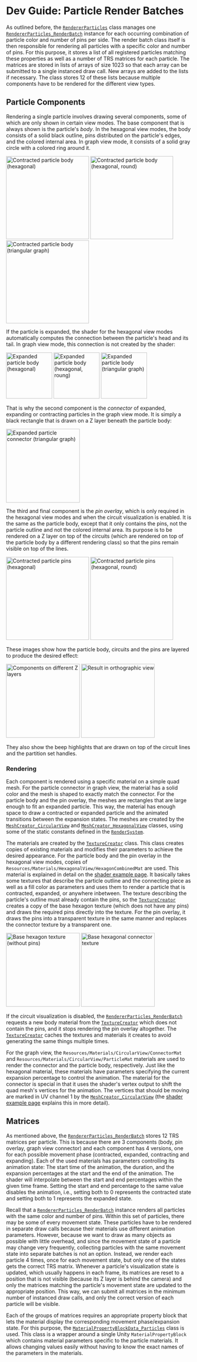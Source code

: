 # Dev Guide: Particle Render Batches

As outlined before, the [`RendererParticles`][1] class manages one [`RendererParticles_RenderBatch`][2] instance for each occurring combination of particle color and number of pins per side.
The render batch class itself is then responsible for rendering all particles with a specific color and number of pins.
For this purpose, it stores a list of all registered particles matching these properties as well as a number of TRS matrices for each particle.
The matrices are stored in lists of arrays of size 1023 so that each array can be submitted to a single instanced draw call.
New arrays are added to the lists if necessary.
The class stores 12 of these lists because multiple components have to be rendered for the different view types.


## Particle Components

Rendering a single particle involves drawing several components, some of which are only shown in certain view modes.
The base component that is always shown is the particle's *body*.
In the hexagonal view modes, the body consists of a solid black outline, pins distributed on the particle's edges, and the colored internal area.
In graph view mode, it consists of a solid gray circle with a colored ring around it.

<img src="~/images/render_particle_body_hex.png" alt="Contracted particle body (hexagonal)" title="Contracted particle body (hexagonal)" height="225"/> <img src="~/images/render_particle_body_round.png" alt="Contracted particle body (hexagonal, round)" title="Contracted particle body (hexagonal, round)" height="225"/> <img src="~/images/render_particle_body_graph.png" alt="Contracted particle body (triangular graph)" title="Contracted particle body (triangular graph)" height="225"/>

If the particle is expanded, the shader for the hexagonal view modes automatically computes the connection between the particle's head and its tail.
In graph view mode, this connection is not created by the shader:

<img src="~/images/render_particle_body_exp_hex.png" alt="Expanded particle body (hexagonal)" title="Expanded particle body (hexagonal)" height="125"/> <img src="~/images/render_particle_body_exp_round.png" alt="Expanded particle body (hexagonal, roung)" title="Expanded particle body (hexagonal, round)" height="125"/> <img src="~/images/render_particle_body_exp_graph.png" alt="Expanded particle body (triangular graph)" title="Expanded particle body (triangular graph)" height="125"/>

That is why the second component is the *connector* of expanded, expanding or contracting particles in the graph view mode.
It is simply a black rectangle that is drawn on a Z layer beneath the particle body:

<img src="~/images/render_particle_exp_connector.png" alt="Expanded particle connector (triangular graph)" title="Expanded particle connector (triangular graph)" width="200"/>

The third and final component is the *pin overlay*, which is only required in the hexagonal view modes and when the circuit visualization is enabled.
It is the same as the particle body, except that it only contains the pins, not the particle outline and not the colored internal area.
Its purpose is to be rendered on a Z layer on top of the circuits (which are rendered on top of the particle body by a different rendering class) so that the pins remain visible on top of the lines.

<img src="~/images/render_particle_pins_hex.png" alt="Contracted particle pins (hexagonal)" title="Contracted particle pins (hexagonal)" height="225"/> <img src="~/images/render_particle_pins_round.png" alt="Contracted particle pins (hexagonal, round)" title="Contracted particle pins (hexagonal, round)" height="225"/>

These images show how the particle body, circuits and the pins are layered to produce the desired effect:

<img src="~/images/render_z_layers_particle.png" alt="Components on different Z layers" title="Components on different Z layers" height="200"/> <img src="~/images/render_z_layers_particle_flat.png" alt="Result in orthographic view" title="Result in orthographic view" height="200"/>

They also show the beep highlights that are drawn on top of the circuit lines and the partition set handles.

### Rendering

Each component is rendered using a specific material on a simple quad mesh.
For the particle connector in graph view, the material has a solid color and the mesh is shaped to exactly match the connector.
For the particle body and the pin overlay, the meshes are rectangles that are large enough to fit an expanded particle.
This way, the material has enough space to draw a contracted or expanded particle and the animated transitions between the expansion states.
The meshes are created by the [`MeshCreator_CircularView`][3] and [`MeshCreator_HexagonalView`][4] classes, using some of the static constants defined in the [`RenderSystem`][5].

The materials are created by the [`TextureCreator`][6] class.
This class creates copies of existing materials and modifies their parameters to achieve the desired appearance.
For the particle body and the pin overlay in the hexagonal view modes, copies of `Resources/Materials/HexagonalView/HexagonCombinedMat` are used.
This material is explained in detail on the [shader example page](shader_example.md).
It basically takes some textures that describe the particle outline and the connecting piece as well as a fill color as parameters and uses them to render a particle that is contracted, expanded, or anywhere inbetween.
The texture describing the particle's outline must already contain the pins, so the [`TextureCreator`][6] creates a copy of the base hexagon texture (which does not have any pins) and draws the required pins directly into the texture.
For the pin overlay, it draws the pins into a transparent texture in the same manner and replaces the connector texture by a transparent one.

<img src="~/images/Hexagon1_1024.png" alt="Base hexagon texture (without pins)" title="Base hexagon texture (without pins)" height="200"/> <img src="~/images/Rectangle1_1024.png" alt="Base hexagonal connector texture" title="Base hexagonal connector texture" height="200"/>

If the circuit visualization is disabled, the [`RendererParticles_RenderBatch`][2] requests a new body material from the [`TextureCreator`][6] which does not contain the pins, and it stops rendering the pin overlay altogether.
The [`TextureCreator`][6] caches the textures and materials it creates to avoid generating the same things multiple times.

For the graph view, the `Resources/Materials/CircularView/ConnectorMat` and `Resources/Materials/CircularView/ParticleMat` materials are used to render the connector and the particle body, respectively.
Just like the hexagonal material, these materials have parameters specifying the current expansion percentage to control the animation.
The material for the connector is special in that it uses the shader's vertex output to shift the quad mesh's vertices for the animation.
The vertices that should be moving are marked in UV channel 1 by the [`MeshCreator_CircularView`][3] (the [shader example page](shader_example.md) explains this in more detail).



## Matrices

As mentioned above, the [`RendererParticles_RenderBatch`][2] stores 12 TRS matrices per particle.
This is because there are 3 components (body, pin overlay, graph view connector) and each component has 4 versions, one for each possible movement phase (contracted, expanded, contracting and expanding).
Each of the used materials has parameters controlling its animation state: The start time of the animation, the duration, and the expansion percentages at the start and the end of the animation.
The shader will interpolate between the start and end percentages within the given time frame.
Setting the start and end percentage to the same value disables the animation, i.e., setting both to 0 represents the contracted state and setting both to 1 represents the expanded state.

Recall that a [`RendererParticles_RenderBatch`][2] instance renders all particles with the same color and number of pins.
Within this set of particles, there may be some of every movement state.
These particles have to be rendered in separate draw calls because their materials use different animation parameters.
However, because we want to draw as many objects as possible with little overhead, and since the movement state of a particle may change very frequently, collecting particles with the same movement state into separate batches is not an option.
Instead, we render each particle 4 times, once for each movement state, but only one of the states gets the correct TRS matrix.
Whenever a particle's visualization state is updated, which usually happens in each frame, its matrices are reset to a position that is not visible (because its Z layer is behind the camera) and only the matrices matching the particle's movement state are updated to the appropriate position.
This way, we can submit all matrices in the minimum number of instanced draw calls, and only the correct version of each particle will be visible.

Each of the groups of matrices requires an appropriate property block that lets the material display the corresponding movement phase/expansion state.
For this purpose, the [`MaterialPropertyBlockData_Particles`][7] class is used.
This class is a wrapper around a single Unity `MaterialPropertyBlock` which contains material parameters specific to the particle materials.
It allows changing values easily without having to know the exact names of the parameters in the materials.



[1]: xref:AS2.Visuals.RendererParticles
[2]: xref:AS2.Visuals.RendererParticles_RenderBatch
[3]: xref:AS2.Visuals.MeshCreator_CircularView
[4]: xref:AS2.Visuals.MeshCreator_HexagonalView
[5]: xref:AS2.Visuals.RenderSystem
[6]: xref:AS2.Visuals.TextureCreator
[7]: xref:AS2.Visuals.MaterialPropertyBlockData_Particles
